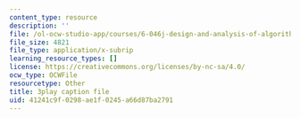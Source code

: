 ```yaml
---
content_type: resource
description: ''
file: /ol-ocw-studio-app/courses/6-046j-design-and-analysis-of-algorithms-spring-2015/41241c9f0298ae1f0245a66d87ba2791_U4x-hzhohB8.srt
file_size: 4821
file_type: application/x-subrip
learning_resource_types: []
license: https://creativecommons.org/licenses/by-nc-sa/4.0/
ocw_type: OCWFile
resourcetype: Other
title: 3play caption file
uid: 41241c9f-0298-ae1f-0245-a66d87ba2791
---
```

